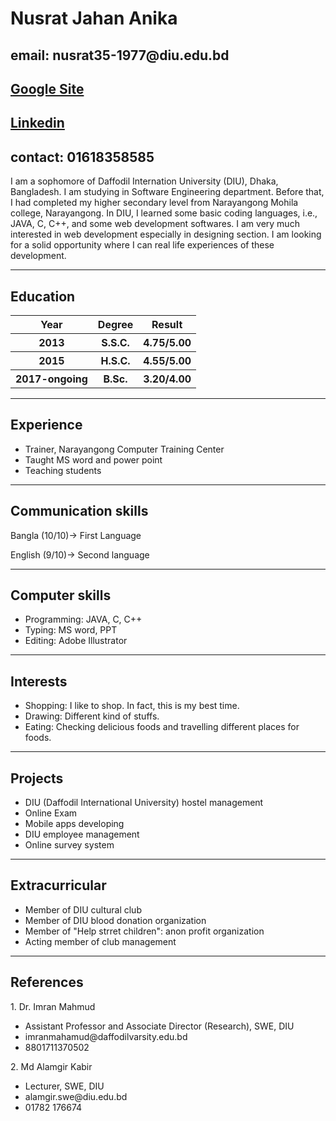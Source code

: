 <html>
<body>

<h1><b> Nusrat Jahan Anika</b></h1> 
<h2>email: nusrat35-1977@diu.edu.bd</h2>
<h2><a href="https://sites.google.com/diu.edu.bd/njanika/home">Google Site</a></h2>
<h2><a href="www.linkedin.com/in/njanika">Linkedin</a></h2>

<h2>contact: 01618358585</h2>

<p> I am a sophomore of Daffodil Internation University (DIU), Dhaka, Bangladesh. I am studying in Software Engineering department. Before that, I had completed my higher secondary level from Narayangong Mohila college, Narayangong. In DIU, I learned some basic coding languages, i.e., JAVA, C, C++, and some web development softwares. I am very much interested in web development especially in designing section. I am looking for a solid opportunity where I can real life experiences of these development. </p>
<hr>
<h2>Education</h2>
<table>
  <tr>
    <th>Year</th>
    <th>Degree</th>
    <th>Result</th>
  </tr>
  <tr>
    <th>2013</th>
    <th>S.S.C.</th>
    <th>4.75/5.00</th>
  </tr>

  <tr>
    <th>2015</th>
    <th>H.S.C.</th>
    <th>4.55/5.00</th>
  </tr>
  <tr>
    <th>2017-ongoing</th>
    <th>B.Sc.</th>
    <th>3.20/4.00</th>
  </tr>
  </table>
  <hr>
  <h2>Experience</h2>
  <ul>
  <li>Trainer, Narayangong Computer Training Center</li>
  <li>Taught MS word and power point</li>
  <li>Teaching students </li>
  </ul>  
  <hr>
<h2>Communication skills</h2>
  <p>Bangla (10/10)-> First Language </p>
  <p>English (9/10)-> Second language </p>
  <hr>
<h2>Computer skills</h2>
 <ul>
  <li>Programming: JAVA, C, C++</li>
  <li>Typing: MS word, PPT</li>
  <li>Editing: Adobe Illustrator </li>
  </ul>  
<hr>
 
<h2>Interests</h2>
 <ul>
  <li>Shopping: I like to shop. In fact, this is my best time. </li>
  <li>Drawing: Different kind of stuffs.</li>
  <li>Eating: Checking delicious foods and travelling different places for foods. </li>
  </ul>  

<hr>

<h2> Projects</h2>

 <ul>
  <li>DIU (Daffodil International University) hostel management </li>
  <li>Online Exam</li>
  <li>Mobile apps developing </li>
  <li>DIU employee management </li>
  <li>Online survey system </li>
  
  </ul> 
<hr>
<h2> Extracurricular </h2>
 <ul>
  <li>Member of DIU cultural club </li>
  <li>Member of DIU blood donation organization</li>
  <li>Member of "Help strret children": anon profit organization </li>
  <li>Acting member of club management </li>
  </ul> 
<hr>
<h2>References</h2>
<p>1. Dr. Imran Mahmud</p>
<ul>
  <li>Assistant Professor and Associate Director (Research), SWE, DIU </li>
  <li>imranmahamud@daffodilvarsity.edu.bd</li>
  <li>8801711370502 </li>
  </ul> 
<p>2. Md Alamgir Kabir</p>
<ul>
  <li>Lecturer, SWE, DIU </li>
  <li> alamgir.swe@diu.edu.bd</li>
  <li>01782 176674</li>
  </ul> 


</body>
</html>


 

